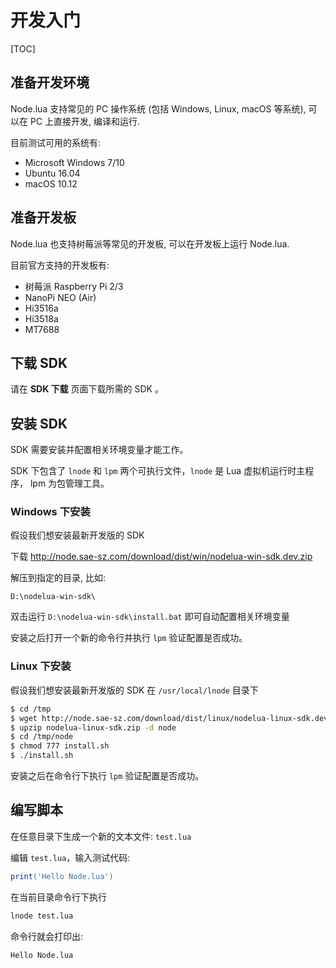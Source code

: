 # 开发入门

[TOC]

## 准备开发环境

Node.lua 支持常见的 PC 操作系统 (包括 Windows, Linux, macOS 等系统), 可以在 PC 上直接开发, 编译和运行.

目前测试可用的系统有:

- Microsoft Windows 7/10
- Ubuntu 16.04
- macOS 10.12

## 准备开发板

Node.lua 也支持树莓派等常见的开发板, 可以在开发板上运行 Node.lua.

目前官方支持的开发板有:

- 树莓派 Raspberry Pi 2/3
- NanoPi NEO (Air)
- Hi3516a
- Hi3518a
- MT7688

## 下载 SDK

请在 **SDK 下载** 页面下载所需的 SDK 。

## 安装 SDK

SDK 需要安装并配置相关环境变量才能工作。

SDK 下包含了 `lnode` 和 `lpm` 两个可执行文件，`lnode` 是 Lua 虚拟机运行时主程序，
lpm 为包管理工具。


### Windows 下安装

假设我们想安装最新开发版的 SDK

下载 http://node.sae-sz.com/download/dist/win/nodelua-win-sdk.dev.zip 

解压到指定的目录, 比如:

`D:\nodelua-win-sdk\`

双击运行 `D:\nodelua-win-sdk\install.bat` 即可自动配置相关环境变量

安装之后打开一个新的命令行并执行 `lpm` 验证配置是否成功。


### Linux 下安装

假设我们想安装最新开发版的 SDK 在 `/usr/local/lnode` 目录下

```sh
$ cd /tmp
$ wget http://node.sae-sz.com/download/dist/linux/nodelua-linux-sdk.dev.zip
$ upzip nodelua-linux-sdk.zip -d node
$ cd /tmp/node
$ chmod 777 install.sh
$ ./install.sh

```

安装之后在命令行下执行 `lpm` 验证配置是否成功。


## 编写脚本

在任意目录下生成一个新的文本文件: `test.lua`

编辑 `test.lua`，输入测试代码:

```lua
print('Hello Node.lua')

```

在当前目录命令行下执行

```sh
lnode test.lua
```

命令行就会打印出:

```sh
Hello Node.lua
```


